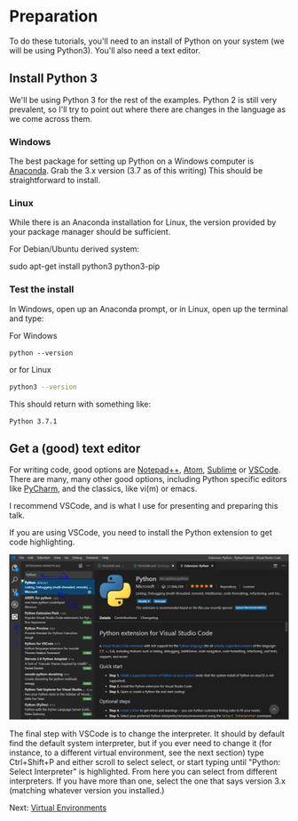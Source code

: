 # Preparation

To do these tutorials, you'll need to an install of Python on your system (we will be using Python3). You'll also need a text editor. 

## Install Python 3

We'll be using Python 3 for the rest of the examples. Python 2 is still very prevalent, so I'll try to point out where there are changes in the language as we come across them.

### Windows

The best package for setting up Python on a Windows computer is [Anaconda](https://www.anaconda.com/download/). Grab the 3.x version (3.7 as of this writing) This should be straightforward to install. 

### Linux 

While there is an Anaconda installation for Linux, the version provided by your package manager should be sufficient. 

For Debian/Ubuntu derived system:

sudo apt-get install python3 python3-pip

### Test the install

In Windows, open up an Anaconda prompt, or in Linux, open up the terminal and type:

For Windows
```
python --version
```
or for Linux
```bash
python3 --version
```

This should return with something like:

```
Python 3.7.1
```

## Get a (good) text editor

For writing code, good options are [Notepad++](https://notepad-plus-plus.org/download/v7.6.2.html), [Atom](https://atom.io/), [Sublime](https://www.sublimetext.com/) or [VSCode](https://code.visualstudio.com/). There are many, many other good options, including Python specific editors like [PyCharm](https://www.jetbrains.com/pycharm/), and the classics, like vi(m) or emacs. 

I recommend VSCode, and is what I use for presenting and preparing this talk.

If you are using VSCode, you need to install the Python extension to get code highlighting. 

![Setup Python Extensions in VSCode, easy as 123.](Images/PythonExtensionVSCode.PNG)

The final step with VSCode is to change the interpreter. It should by default find the default system interpreter, but if you ever need to change it (for instance, to a different virtual environment, see the next section) type Ctrl+Shift+P and either scroll to select select, or start typing until "Python: Select Interpreter" is highlighted. From here you can select from different interpreters. If you have more than one, select the one that says version 3.x (matching whatever version you installed.)

Next: [Virtual Environments](VirtualEnvironments.md)